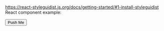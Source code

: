 https://react-styleguidist.js.org/docs/getting-started/#1-install-styleguidist React component example:

<Button size="large">Push Me</Button>